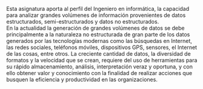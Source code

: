 Esta asignatura aporta al perfil del Ingeniero en informática, la capacidad para analizar grandes volúmenes de información provenientes de datos estructurados, semi-estructurados y datos no estructurados.<br>
En la actualidad la generación de grandes volúmenes de datos se debe principalmente a la naturaleza no estructurada de gran parte de los datos generados por las tecnologías modernas como las búsquedas en Internet, las redes sociales, teléfonos móviles, dispositivos GPS, sensores, el Internet de las cosas, entre otros.
La creciente cantidad de datos, la diversidad de formatos y la velocidad que se crean, requiere del uso de herramientas para su rápido almacenamiento, análisis, interpretación veraz y oportuna, y con ello obtener valor y conocimiento con la finalidad de realizar acciones que busquen la eficiencia y productividad en las organizaciones.
